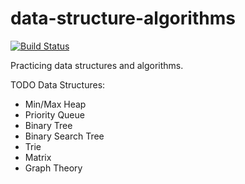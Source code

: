 # data-structure-algorithms

[![Build Status](https://travis-ci.org/willywill/data-structure-algorithms.svg?branch=master)](https://travis-ci.org/willywill/data-structure-algorithms)

Practicing data structures and algorithms.

TODO Data Structures:
  - Min/Max Heap
  - Priority Queue
  - Binary Tree
  - Binary Search Tree
  - Trie
  - Matrix
  - Graph Theory
